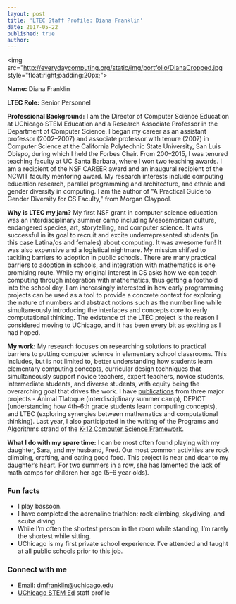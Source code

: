 ```yaml
---
layout: post
title: 'LTEC Staff Profile: Diana Franklin'
date: 2017-05-22
published: true
author:
---
```


 <img src="http://everydaycomputing.org/static/img/portfolio/DianaCropped.jpg style="float:right;padding:20px;">

**Name:** Diana Franklin

**LTEC Role:**  Senior Personnel

**Professional Background:**  I am the Director of Computer Science Education at UChicago STEM Education and a Research Associate Professor in the Department of Computer Science. I began my career as an assistant professor (2002–2007) and associate professor with tenure (2007) in Computer Science at the California Polytechnic State University, San Luis Obispo, during which I held the Forbes Chair.  From 200–2015, I was tenured teaching faculty at UC Santa Barbara, where I won two teaching awards.  I am a recipient of the NSF CAREER award and an inaugural recipient of the NCWIT faculty mentoring award. My research interests include computing education research, parallel programming and architecture, and ethnic and gender diversity in computing.  I am the author of "A Practical Guide to Gender Diversity for CS Faculty," from Morgan Claypool.


<!--excerpt-->

**Why is LTEC my jam?** My first NSF grant in computer science education was an interdisciplinary summer camp including Mesoamerican culture, endangered species, art, storytelling, and computer science. It was successful in its goal to recruit and excite underrepresented students (in this case Latina/os and females) about computing. It was awesome fun! It was also expensive and a logistical nightmare. My mission shifted to tackling barriers to adoption in public schools.  There are many practical barriers to adoption in schools, and integration with mathematics is one promising route. While my original interest in CS asks how we can teach computing through integration with mathematics, thus getting a foothold into the school day, I am increasingly interested in how early programming projects can be used as a tool to provide a concrete context for exploring the nature of numbers and abstract notions such as the number line while simultaneously introducing the interfaces and concepts core to early computational thinking. The existence of the LTEC project is the reason I considered moving to UChicago, and it has been every bit as exciting as I had hoped.


**My work:** My research focuses on researching solutions to practical barriers to putting computer science in elementary school classrooms. This includes, but is not limited to, better understanding how students learn elementary computing concepts, curricular design techniques that simultaneously support novice teachers, expert teachers, novice students, intermediate students, and diverse students, with equity being the overarching goal that drives the work. I have [publications](http://people.cs.uchicago.edu/~dmfranklin/papers/index.html) from three major projects - Animal Tlatoque (interdisciplinary summer camp), DEPICT (understanding how 4th–6th grade students learn computing concepts), and LTEC (exploring synergies between mathematics and computational thinking). Last year, I also participated in the writing of the Programs and Algorithms strand of the [K-12 Computer Science Framework](https://k12cs.org/).


**What I do with my spare time:**  I can be most often found playing with my daughter, Sara, and my husband, Fred. Our most common activities are rock climbing, crafting, and eating good food. This project is near and dear to my daughter’s heart. For two summers in a row, she has lamented the lack of math camps for children her age (5–6 year olds).


### Fun facts ###
* I play bassoon.
* I have completed the adrenaline triathlon: rock climbing, skydiving, and scuba diving.
* While I’m often the shortest person in the room while standing, I’m rarely the shortest while sitting.
* UChicago is my first private school experience. I’ve attended and taught at all public schools prior to this job.


### Connect with me ###
* Email: dmfranklin@uchicago.edu
* [UChicago STEM Ed](http://stemeducation.uchicago.edu/staff/diana-franklin/) staff profile
